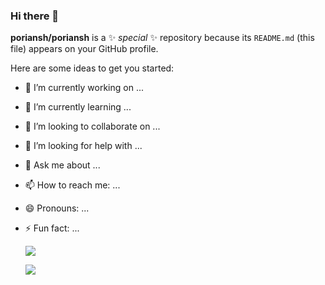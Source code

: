 ### Hi there 👋


**poriansh/poriansh** is a ✨ _special_ ✨ repository because its `README.md` (this file) appears on your GitHub profile.

Here are some ideas to get you started:

- 🔭 I’m currently working on ...
- 🌱 I’m currently learning ...
- 👯 I’m looking to collaborate on ...
- 🤔 I’m looking for help with ...
- 💬 Ask me about ...
- 📫 How to reach me: ...
- 😄 Pronouns: ...
- ⚡ Fun fact: ...

  ![](https://github-readme-stats.vercel.app/api?username=poriansh&show_icons=true&bg_color=00000000)


    ![](https://github-readme-stats.vercel.app/api/top-langs/?username=poriansh&hide_progress=true)
  
